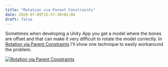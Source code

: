 ```yaml
---
title: "Rotation via Parent Constraints"
date: 2020-07-09T15:57:38+01:00
draft: false
---
```


Sometimes when developing a Unity App you get a model where the bones are offset and that can make it very difficult to rotate the model correctly.
In [Rotation via Parent Constraints](https://youtu.be/4LXdrvYpo7A "CBCStudios") I'll show one technique to easily workaround the problem. 

<a href="https://www.youtube.com/watch?v=4LXdrvYpo7A
" target="_blank"><img src="https://img.youtube.com/vi/4LXdrvYpo7A/maxresdefault.jpg" 
alt="Rotation via Parent Constraints" /></a>

<!--more-->


